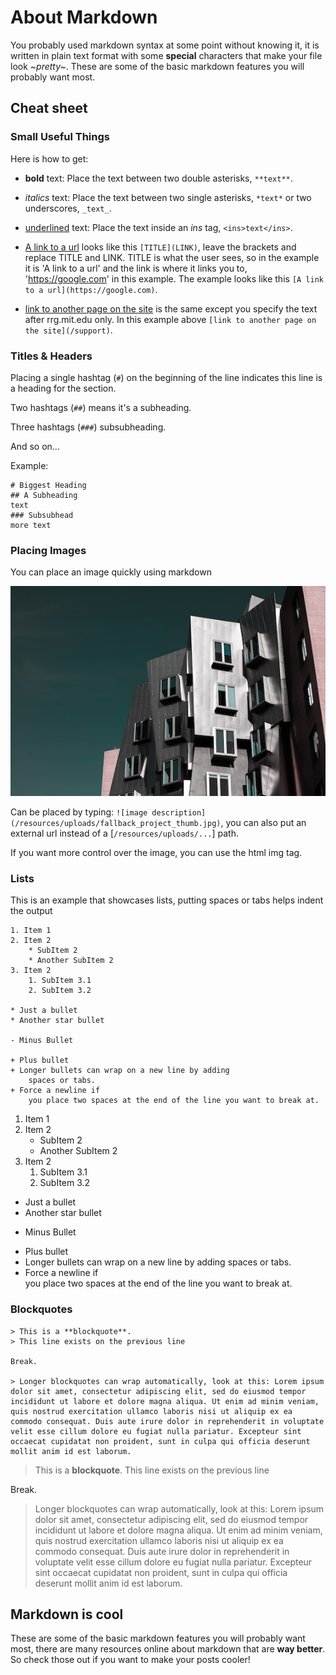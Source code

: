 # About Markdown

You probably used markdown syntax at some point without knowing
it, it is written in plain text format with some **special**
characters that make your file look _~pretty~_. These are some of the basic markdown features you will probably want most.

## Cheat sheet

### Small Useful Things

Here is how to get:

 - **bold** text: Place the text between two double asterisks, `**text**`.

 - *italics* text: Place the text between two single asterisks, `*text*` or two underscores, `_text_`.

 - <ins>underlined</ins> text: Place the text inside an _ins_ tag, `<ins>text</ins>`.

 - [A link to a url](https://google.com) looks like this `[TITLE](LINK)`, leave the brackets and replace TITLE and LINK.
  TITLE is what the user sees, so in the example it is
  'A link to a url' and the link is where it links you to,
  'https://google.com' in this example.
  The example looks like this `[A link to a url](https://google.com)`.

 - [link to another page on the site](/support) is the same except you specify the text after rrg.mit.edu only. In this example above `[link to another page on the site](/support)`.

### Titles & Headers

Placing a single hashtag (`#`) on the beginning of the line indicates this line is a heading for the section.

Two hashtags (`##`) means it's a subheading.

Three hashtags (`###`) subsubheading.

And so on...

Example:

```
# Biggest Heading
## A Subheading
text
### Subsubhead
more text
```

<!-- looks like this:

# Biggest Heading
## A Subheading
text
### Subsubhead
more text -->

### Placing Images

You can place an image quickly using markdown

![image description](/resources/uploads/fallback_project_thumb.jpg)

Can be placed by typing: `![image description](/resources/uploads/fallback_project_thumb.jpg)`, you can also put an external url instead of a [`/resources/uploads/...`] path.

If you want more control over the image, you can use the html img tag.

### Lists

This is an example that showcases lists, putting spaces or tabs helps indent the output

```
1. Item 1
2. Item 2
	* SubItem 2
	* Another SubItem 2
3. Item 2
	1. SubItem 3.1
	2. SubItem 3.2

* Just a bullet
* Another star bullet

- Minus Bullet

+ Plus bullet
+ Longer bullets can wrap on a new line by adding
	spaces or tabs.
+ Force a newline if  
	you place two spaces at the end of the line you want to break at.
```

1. Item 1
2. Item 2
	* SubItem 2
	* Another SubItem 2
3. Item 2
	1. SubItem 3.1
	2. SubItem 3.2

* Just a bullet
* Another star bullet

- Minus Bullet

+ Plus bullet
+ Longer bullets can wrap on a new line by adding
	spaces or tabs.
+ Force a newline if  
	you place two spaces at the end of the line you want to break at.

### Blockquotes

```
> This is a **blockquote**.
> This line exists on the previous line

Break.

> Longer blockquotes can wrap automatically, look at this: Lorem ipsum dolor sit amet, consectetur adipiscing elit, sed do eiusmod tempor incididunt ut labore et dolore magna aliqua. Ut enim ad minim veniam, quis nostrud exercitation ullamco laboris nisi ut aliquip ex ea commodo consequat. Duis aute irure dolor in reprehenderit in voluptate velit esse cillum dolore eu fugiat nulla pariatur. Excepteur sint occaecat cupidatat non proident, sunt in culpa qui officia deserunt mollit anim id est laborum.
```

> This is a **blockquote**.
> This line exists on the previous line

Break.

> Longer blockquotes can wrap automatically, look at this: Lorem ipsum dolor sit amet, consectetur adipiscing elit, sed do eiusmod tempor incididunt ut labore et dolore magna aliqua. Ut enim ad minim veniam, quis nostrud exercitation ullamco laboris nisi ut aliquip ex ea commodo consequat. Duis aute irure dolor in reprehenderit in voluptate velit esse cillum dolore eu fugiat nulla pariatur. Excepteur sint occaecat cupidatat non proident, sunt in culpa qui officia deserunt mollit anim id est laborum.


## Markdown is cool

These are some of the basic markdown features you will probably want most, there are many resources online about markdown that are **way better**.
So check those out if you want to make your posts cooler!
